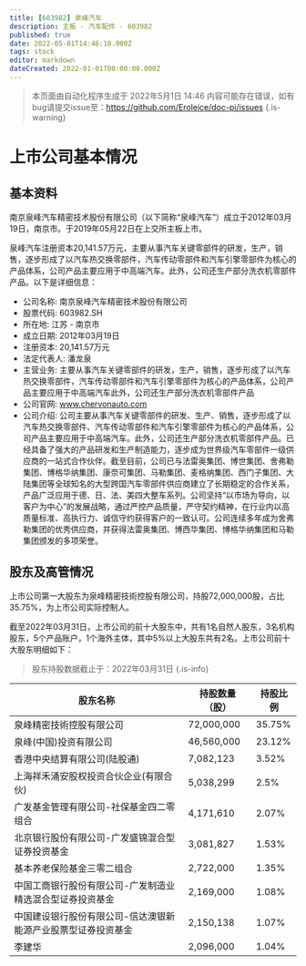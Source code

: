 ```yaml
---
title: [603982] 泉峰汽车
description: 主板 - 汽车配件 - 603982
published: true
date: 2022-05-01T14:46:18.000Z
tags: stock
editor: markdown
dateCreated: 2022-01-01T00:00:00.000Z
---
```


> 本页面由自动化程序生成于 2022年5月1日 14:46
> 内容可能存在错误，如有bug请提交issue至：https://github.com/Eroleice/doc-pi/issues
{.is-warning}

# 上市公司基本情况

## 基本资料

南京泉峰汽车精密技术股份有限公司（以下简称“泉峰汽车”）成立于2012年03月19日，南京市。于2019年05月22日在上交所主板上市。

泉峰汽车注册资本20,141.57万元，主要从事汽车关键零部件的研发，生产，销售，逐步形成了以汽车热交换零部件，汽车传动零部件和汽车引擎零部件为核心的产品体系，公司产品主要应用于中高端汽车。此外，公司还生产部分洗衣机零部件产品。以下是详细信息：

- 公司名称: 南京泉峰汽车精密技术股份有限公司
- 股票代码: 603982.SH
- 所在地: 江苏 - 南京市
- 成立日期: 2012年03月19日
- 注册资本: 20,141.57万元
- 法定代表人: 潘龙泉
- 主营业务: 主要从事汽车关键零部件的研发，生产，销售，逐步形成了以汽车热交换零部件，汽车传动零部件和汽车引擎零部件为核心的产品体系，公司产品主要应用于中高端汽车此外，公司还生产部分洗衣机零部件产品
- 公司官网: www.chervonauto.com
- 公司介绍: 公司主要从事汽车关键零部件的研发、生产、销售，逐步形成了以汽车热交换零部件、汽车传动零部件和汽车引擎零部件为核心的产品体系，公司产品主要应用于中高端汽车。此外，公司还生产部分洗衣机零部件产品。已经具备了强大的产品研发和生产制造能力，逐步成为世界级汽车零部件一级供应商的一站式合作伙伴。截至目前，公司已与法雷奥集团、博世集团、舍弗勒集团、博格华纳集团、康奈可集团、马勒集团、麦格纳集团、西门子集团、大陆集团等全球知名的大型跨国汽车零部件供应商建立了长期稳定的合作关系，产品广泛应用于德、日、法、美四大整车系列。公司坚持“以市场为导向，以客户为中心”的发展战略，通过严控产品质量，严守契约精神，在行业内以高质量标准、高执行力、诚信守约获得客户的一致认可。公司连续多年成为舍弗勒集团的优秀供应商，并获得法雷奥集团、博西华集团、博格华纳集团和马勒集团颁发的多项荣誉。


## 股东及高管情况

上市公司第一大股东为泉峰精密技術控股有限公司，持股72,000,000股，占比35.75%，为上市公司实际控制人。

截至2022年03月31日，上市公司的前十大股东中，共有1名自然人股东，3名机构股东，5个产品账户，1个海外主体，其中5%以上大股东共有2名。上市公司前十大股东明细如下：

> 股东持股数据截止于：2022年03月31日
{.is-info}

| 股东名称 | 持股数量（股） | 持股比例 |
| --- | --- | --- |
| 泉峰精密技術控股有限公司 | 72,000,000 | 35.75% |
| 泉峰(中国)投资有限公司 | 46,560,000 | 23.12% |
| 香港中央结算有限公司(陆股通) | 7,082,123 | 3.52% |
| 上海祥禾涌安股权投资合伙企业(有限合伙) | 5,038,299 | 2.5% |
| 广发基金管理有限公司-社保基金四二零组合 | 4,171,610 | 2.07% |
| 北京银行股份有限公司-广发盛锦混合型证券投资基金 | 3,081,827 | 1.53% |
| 基本养老保险基金三零二组合 | 2,722,000 | 1.35% |
| 中国工商银行股份有限公司-广发制造业精选混合型证券投资基金 | 2,169,000 | 1.08% |
| 中国建设银行股份有限公司-信达澳银新能源产业股票型证券投资基金 | 2,150,138 | 1.07% |
| 李建华 | 2,096,000 | 1.04% |




